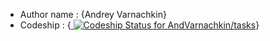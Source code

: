

* Author name : {Andrey Varnachkin}
* Codeship : {[ ![Codeship Status for AndVarnachkin/tasks](https://app.codeship.com/projects/3b35b0d0-84d2-0136-63b7-4a27188543dd/status?branch=master)](https://app.codeship.com/projects/302357)}




